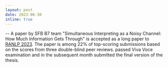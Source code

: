 ```yaml
---
layout: post
date: 2023-06-30
inline: true
---
```


-- A paper by SFB B7 team "Simultaneous Interpreting as a Noisy Channel: How Much Information Gets Through" 
is accepted as a long paper to <a href="https://ranlp.org/ranlp2023/" target="blank">RANLP 2023</a>. The paper is among 22% of top-scoring submissions based on the scores from three double-blind peer reviews.
passed Viva Voce examination and in the subsequent month submitted the final version of the thesis. 


